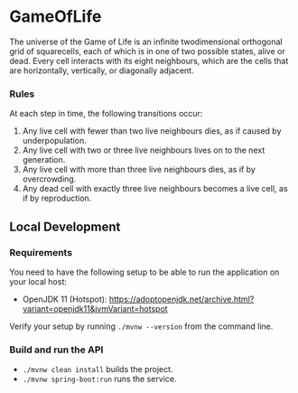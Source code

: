 # GameOfLife
The universe of the Game of Life is an infinite two­dimensional orthogonal grid of squarecells, each of which is in one of two possible states, alive or dead. 
Every cell interacts with its eight neighbours, which are the cells that are horizontally, vertically, or diagonally adjacent.

### Rules
At each step in time, the following transitions occur:
1. Any live cell with fewer than two live neighbours dies, as if caused by under­population.
2. Any live cell with two or three live neighbours lives on to the next generation.
3. Any live cell with more than three live neighbours dies, as if by overcrowding.
4. Any dead cell with exactly three live neighbours becomes a live cell, as if by reproduction.


## Local Development

### Requirements

You need to have the following setup to be able to run the application
on your local host:

- OpenJDK 11 (Hotspot): https://adoptopenjdk.net/archive.html?variant=openjdk11&jvmVariant=hotspot

Verify your setup by running `./mvnw --version` from the command line.

### Build and run the API

- `./mvnw clean install` builds the project.
- `./mvnw spring-boot:run` runs the service.

